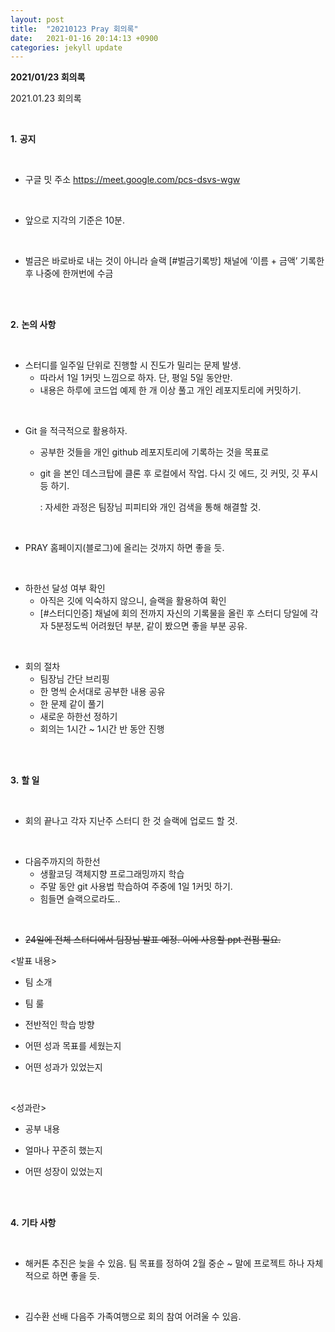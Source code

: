 ```yaml
---
layout: post
title:  "20210123 Pray 회의록"
date:   2021-01-16 20:14:13 +0900
categories: jekyll update
---
```

**2021/01/23 회의록**

2021.01.23 회의록

 <br/>

**1.** **공지**

 <br/>

+ 구글 밋 주소 https://meet.google.com/pcs-dsvs-wgw

 <br/> 

+ 앞으로 지각의 기준은 10분.

 <br/> 

+ 벌금은 바로바로 내는 것이 아니라 슬랙 [#벌금기록방] 채널에 ‘이름 + 금액’ 기록한 후 나중에 한꺼번에 수금

 <br/>

 <br/> 

**2.** **논의 사항**

 <br/> 

+ 스터디를 일주일 단위로 진행할 시 진도가 밀리는 문제 발생.
  + 따라서 1일 1커밋 느낌으로 하자. 단, 평일 5일 동안만.
  + 내용은 하루에 코드업 예제 한 개 이상 풀고 개인 레포지토리에 커밋하기.

 <br/>

+ Git 을 적극적으로 활용하자.
  + 공부한 것들을 개인 github 레포지토리에 기록하는 것을 목표로

  + git 을 본인 데스크탑에 클론 후 로컬에서 작업. 다시 깃 에드, 깃 커밋, 깃 푸시 등 하기.

    : 자세한 과정은 팀장님 피피티와 개인 검색을 통해 해결할 것.

 <br/>

+ PRAY 홈페이지(블로그)에 올리는 것까지 하면 좋을 듯.

 <br/>

+ 하한선 달성 여부 확인
  + 아직은 깃에 익숙하지 않으니, 슬랙을 활용하여 확인
  + [#스터디인증] 채널에 회의 전까지 자신의 기록물을 올린 후 스터디 당일에 각자 5분정도씩 어려웠던 부분, 같이 봤으면 좋을 부분 공유.

 <br/>

+ 회의 절차
  + 팀장님 간단 브리핑
  +  한 명씩 순서대로 공부한 내용 공유
  + 한 문제 같이 풀기
  + 새로운 하한선 정하기
  + 회의는 1시간 ~ 1시간 반 동안 진행

 <br/>

 <br/>

**3.** **할 일**

 <br/>

+ 회의 끝나고 각자 지난주 스터디 한 것 슬랙에 업로드 할 것.

 <br/>

+ 다음주까지의 하한선
  + 생활코딩 객체지향 프로그래밍까지 학습
  + 주말 동안 git 사용법 학습하여 주중에 1일 1커밋 하기.
  + 힘들면 슬랙으로라도..

 <br/>

+ ~~24일에 전체 스터디에서 팀장님 발표 예정. 이에 사용할 ppt 컨펌 필요.~~

<발표 내용>

+ 팀 소개

- 팀 룰

- 전반적인 학습 방향

- 어떤 성과 목표를 세웠는지

- 어떤 성과가 있었는지

 <br/>

<성과란>

- 공부 내용

- 얼마나 꾸준히 했는지

- 어떤 성장이 있었는지

 <br/>

 <br/>

**4.** **기타 사항**

 <br/>

+ 해커톤 추진은 늦을 수 있음. 팀 목표를 정하여 2월 중순 ~ 말에 프로젝트 하나 자체적으로 하면 좋을 듯.

 <br/>

+ 김수환 선배 다음주 가족여행으로 회의 참여 어려울 수 있음. 

 <br/> <br/>
